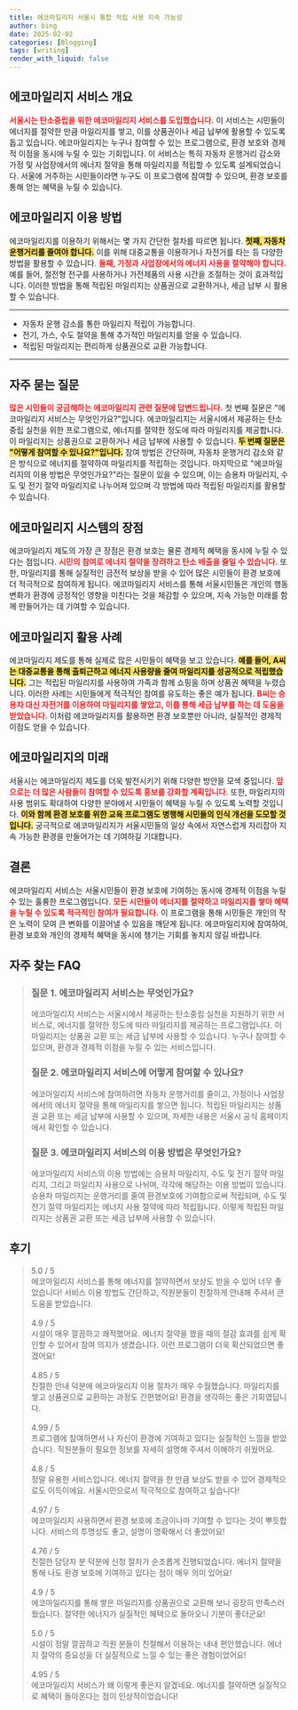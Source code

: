 ```yaml
---
title: 에코마일리지 서울시 통합 적립 사용 지속 가능성
author: bing
date: 2025-02-02
categories: [Blogging]
tags: [writing]
render_with_liquid: false
---
```



<h2 id='에코마일리지 서비스 개요'>에코마일리지 서비스 개요</h2>

<p><b><span style="color: #ee2323;">서울시는 탄소중립을 위한 에코마일리지 서비스를 도입했습니다.</span></b> 이 서비스는 시민들이 에너지를 절약한 만큼 마일리지를 쌓고, 이를 상품권이나 세금 납부에 활용할 수 있도록 돕고 있습니다. 에코마일리지는 누구나 참여할 수 있는 프로그램으로, 환경 보호와 경제적 이점을 동시에 누릴 수 있는 기회입니다. 이 서비스는 특히 자동차 운행거리 감소와 가정 및 사업장에서의 에너지 절약을 통해 마일리지를 적립할 수 있도록 설계되었습니다. 서울에 거주하는 시민들이라면 누구도 이 프로그램에 참여할 수 있으며, 환경 보호를 통해 얻는 혜택을 누릴 수 있습니다.</p>

<h2 id='에코마일리지 이용 방법'>에코마일리지 이용 방법</h2>

<p>에코마일리지를 이용하기 위해서는 몇 가지 간단한 절차를 따르면 됩니다. <b><span style="background-color: #ffe066;">첫째, 자동차 운행거리를 줄여야 합니다.</span></b> 이를 위해 대중교통을 이용하거나 자전거를 타는 등 다양한 방법을 활용할 수 있습니다. <b><span style="color: #ee2323;">둘째, 가정과 사업장에서의 에너지 사용을 절약해야 합니다.</span></b> 예를 들어, 절전형 전구를 사용하거나 가전제품의 사용 시간을 조절하는 것이 효과적입니다. 이러한 방법을 통해 적립된 마일리지는 상품권으로 교환하거나, 세금 납부 시 활용할 수 있습니다.</p>

<hr />

<ul>
    <li>자동차 운행 감소를 통한 마일리지 적립이 가능합니다.</li>
    <li>전기, 가스, 수도 절약을 통해 추가적인 마일리지를 얻을 수 있습니다.</li>
    <li>적립된 마일리지는 편리하게 상품권으로 교환 가능합니다.</li>
</ul>

<hr />

<h2 id='자주 묻는 질문'>자주 묻는 질문</h2>

<p><b><span style="color: #ee2323;">많은 시민들이 궁금해하는 에코마일리지 관련 질문에 답변드립니다.</span></b> 첫 번째 질문은 "에코마일리지 서비스는 무엇인가요?"입니다. 에코마일리지는 서울시에서 제공하는 탄소중립 실천을 위한 프로그램으로, 에너지를 절약한 정도에 따라 마일리지를 제공합니다. 이 마일리지는 상품권으로 교환하거나 세금 납부에 사용할 수 있습니다. <b><span style="background-color: #ffe066;">두 번째 질문은 "어떻게 참여할 수 있나요?"입니다.</span></b> 참여 방법은 간단하며, 자동차 운행거리 감소와 같은 방식으로 에너지를 절약하여 마일리지를 적립하는 것입니다. 마지막으로 "에코마일리지의 이용 방법은 무엇인가요?"라는 질문이 있을 수 있으며, 이는 승용차 마일리지, 수도 및 전기 절약 마일리지로 나누어져 있으며 각 방법에 따라 적립된 마일리지를 활용할 수 있습니다.</p>

<h2 id='에코마일리지 시스템의 장점'>에코마일리지 시스템의 장점</h2>

<p>에코마일리지 제도의 가장 큰 장점은 환경 보호는 물론 경제적 혜택을 동시에 누릴 수 있다는 점입니다. <b><span style="color: #ee2323;">시민의 참여로 에너지 절약을 장려하고 탄소 배출을 줄일 수 있습니다.</span></b> 또한, 마일리지를 통해 실질적인 금전적 보상을 받을 수 있어 많은 시민들이 환경 보호에 더 적극적으로 참여하게 됩니다. 에코마일리지 서비스를 통해 서울시민들은 개인의 행동 변화가 환경에 긍정적인 영향을 미친다는 것을 체감할 수 있으며, 지속 가능한 미래를 함께 만들어가는 데 기여할 수 있습니다.</p>

<h2 id='에코마일리지 활용 사례'>에코마일리지 활용 사례</h2>

<p>에코마일리지 제도를 통해 실제로 많은 시민들이 혜택을 보고 있습니다. <b><span style="background-color: #ffe066;">예를 들어, A씨는 대중교통을 통해 출퇴근하고 에너지 사용량을 줄여 마일리지를 성공적으로 적립했습니다.</span></b> 그는 적립된 마일리지를 사용하여 가족과 함께 쇼핑을 하며 상품권 혜택을 누렸습니다. 이러한 사례는 시민들에게 적극적인 참여를 유도하는 좋은 예가 됩니다. <b><span style="color: #ee2323;">B씨는 승용차 대신 자전거를 이용하여 마일리지를 쌓았고, 이를 통해 세금 납부를 하는 데 도움을 받았습니다.</span></b> 이처럼 에코마일리지를 활용하면 환경 보호뿐만 아니라, 실질적인 경제적 이점도 얻을 수 있습니다.</p>

<h2 id='에코마일리지의 미래'>에코마일리지의 미래</h2>

<p>서울시는 에코마일리지 제도를 더욱 발전시키기 위해 다양한 방안을 모색 중입니다. <b><span style="color: #ee2323;">앞으로는 더 많은 사람들이 참여할 수 있도록 홍보를 강화할 계획입니다.</span></b> 또한, 마일리지의 사용 범위도 확대하여 다양한 분야에서 시민들이 혜택을 누릴 수 있도록 노력할 것입니다. <b><span style="background-color: #ffe066;">이와 함께 환경 보호를 위한 교육 프로그램도 병행해 시민들의 인식 개선을 도모할 것입니다.</span></b> 궁극적으로 에코마일리지가 서울시민들의 일상 속에서 자연스럽게 자리잡아 지속 가능한 환경을 만들어가는 데 기여하길 기대합니다.</p>

<h2 id='결론'>결론</h2>

<p>에코마일리지 서비스는 서울시민들이 환경 보호에 기여하는 동시에 경제적 이점을 누릴 수 있는 훌륭한 프로그램입니다. <b><span style="color: #ee2323;">모든 시민들이 에너지를 절약하고 마일리지를 쌓아 혜택을 누릴 수 있도록 적극적인 참여가 필요합니다.</span></b> 이 프로그램을 통해 시민들은 개인의 작은 노력이 모여 큰 변화를 이끌어낼 수 있음을 깨닫게 됩니다. 에코마일리지에 참여하여, 환경 보호와 개인의 경제적 혜택을 동시에 챙기는 기회를 놓치지 않길 바랍니다.</p>


<h2 id='자주_찾는_FAQ'>자주 찾는 FAQ</h2>
<div itemscope="" itemtype="https://schema.org/FAQPage"> 
<blockquote> 
<div itemscope="" itemprop="mainEntity" itemtype="https://schema.org/Question"> 
<h3 itemprop="name">질문 1. 에코마일리지 서비스는 무엇인가요?</h3> 
<div itemscope="" itemprop="acceptedAnswer" itemtype="https://schema.org/Answer"> 
<span itemprop="text"> 
<p>에코마일리지 서비스는 서울시에서 제공하는 탄소중립 실천을 지원하기 위한 서비스로, 에너지를 절약한 정도에 따라 마일리지를 제공하는 프로그램입니다. 이 마일리지는 상품권 교환 또는 세금 납부에 사용할 수 있습니다. 누구나 참여할 수 있으며, 환경과 경제적 이점을 누릴 수 있는 서비스입니다.</p> 
</span> 
</div> 
</div> 

<div itemscope="" itemprop="mainEntity" itemtype="https://schema.org/Question"> 
<h3 itemprop="name">질문 2. 에코마일리지 서비스에 어떻게 참여할 수 있나요?</h3> 
<div itemscope="" itemprop="acceptedAnswer" itemtype="https://schema.org/Answer"> 
<span itemprop="text"> 
<p>에코마일리지 서비스에 참여하려면 자동차 운행거리를 줄이고, 가정이나 사업장에서의 에너지 절약을 통해 마일리지를 쌓으면 됩니다. 적립된 마일리지는 상품권 교환 또는 세금 납부에 사용할 수 있으며, 자세한 내용은 서울시 공식 홈페이지에서 확인할 수 있습니다.</p> 
</span> 
</div> 
</div> 

<div itemscope="" itemprop="mainEntity" itemtype="https://schema.org/Question"> 
<h3 itemprop="name">질문 3. 에코마일리지 서비스의 이용 방법은 무엇인가요?</h3> 
<div itemscope="" itemprop="acceptedAnswer" itemtype="https://schema.org/Answer"> 
<span itemprop="text"> 
<p>에코마일리지 서비스의 이용 방법에는 승용차 마일리지, 수도 및 전기 절약 마일리지, 그리고 마일리지 사용으로 나뉘며, 각각에 해당하는 이용 방법이 있습니다. 승용차 마일리지는 운행거리를 줄여 환경보호에 기여함으로써 적립되며, 수도 및 전기 절약 마일리지는 에너지 사용 절약에 따라 적립됩니다. 이렇게 적립된 마일리지는 상품권 교환 또는 세금 납부에 사용할 수 있습니다.</p> 
</span> 
</div> 
</div> 
</blockquote> 
</div>
<h2 id='후기'>후기</h2>
<div itemscope itemtype="https://schema.org/Product">
  <blockquote>
  <div itemprop="review" itemscope itemtype="https://schema.org/Review">
      <div itemprop="reviewRating" itemscope itemtype="https://schema.org/Rating"> <span itemprop="ratingValue">5.0</span> / <span itemprop="bestRating">5</span> </div>
      <span itemprop="reviewBody">에코마일리지 서비스를 통해 에너지를 절약하면서 보상도 받을 수 있어 너무 좋았습니다! 서비스 이용 방법도 간단하고, 직원분들이 친절하게 안내해 주셔서 큰 도움을 받았습니다.</span>
  </div>
  <br>
  <div itemprop="review" itemscope itemtype="https://schema.org/Review">
      <div itemprop="reviewRating" itemscope itemtype="https://schema.org/Rating"> <span itemprop="ratingValue">4.9</span> / <span itemprop="bestRating">5</span> </div>
      <span itemprop="reviewBody">시설이 매우 깔끔하고 쾌적했어요. 에너지 절약을 했을 때의 절감 효과를 쉽게 확인할 수 있어서 참여 의지가 생겼습니다. 이런 프로그램이 더욱 확산되었으면 좋겠어요!</span>
  </div>
  <br>
  <div itemprop="review" itemscope itemtype="https://schema.org/Review">
      <div itemprop="reviewRating" itemscope itemtype="https://schema.org/Rating"> <span itemprop="ratingValue">4.85</span> / <span itemprop="bestRating">5</span> </div>
      <span itemprop="reviewBody">친절한 안내 덕분에 에코마일리지 이용 절차가 매우 수월했습니다. 마일리지를 쌓고 상품권으로 교환하는 과정도 간편했어요! 환경을 생각하는 좋은 기회였답니다.</span>
  </div>
  <br>
  <div itemprop="review" itemscope itemtype="https://schema.org/Review">
      <div itemprop="reviewRating" itemscope itemtype="https://schema.org/Rating"> <span itemprop="ratingValue">4.99</span> / <span itemprop="bestRating">5</span> </div>
      <span itemprop="reviewBody">프로그램에 참여하면서 나 자신이 환경에 기여하고 있다는 실질적인 느낌을 받았습니다. 직원분들이 필요한 정보를 자세히 설명해 주셔서 이해하기 쉬웠어요.</span>
  </div>
  <br>
  <div itemprop="review" itemscope itemtype="https://schema.org/Review">
      <div itemprop="reviewRating" itemscope itemtype="https://schema.org/Rating"> <span itemprop="ratingValue">4.8</span> / <span itemprop="bestRating">5</span> </div>
      <span itemprop="reviewBody">정말 유용한 서비스입니다. 에너지 절약을 한 만큼 보상도 받을 수 있어 경제적으로도 이득이에요. 서울시민으로서 적극적으로 참여하고 싶습니다!</span>
  </div>
  <br>
  <div itemprop="review" itemscope itemtype="https://schema.org/Review">
      <div itemprop="reviewRating" itemscope itemtype="https://schema.org/Rating"> <span itemprop="ratingValue">4.97</span> / <span itemprop="bestRating">5</span> </div>
      <span itemprop="reviewBody">에코마일리지 사용하면서 환경 보호에 조금이나마 기여할 수 있다는 것이 뿌듯합니다. 서비스의 투명성도 좋고, 설명이 명확해서 더 좋았어요!</span>
  </div>
  <br>
  <div itemprop="review" itemscope itemtype="https://schema.org/Review">
      <div itemprop="reviewRating" itemscope itemtype="https://schema.org/Rating"> <span itemprop="ratingValue">4.76</span> / <span itemprop="bestRating">5</span> </div>
      <span itemprop="reviewBody">친절한 담당자 분 덕분에 신청 절차가 순조롭게 진행되었습니다. 에너지 절약을 통해 나도 환경 보호에 기여하고 있다는 점이 매우 의미 있어요!</span>
  </div>
  <br>
  <div itemprop="review" itemscope itemtype="https://schema.org/Review">
      <div itemprop="reviewRating" itemscope itemtype="https://schema.org/Rating"> <span itemprop="ratingValue">4.9</span> / <span itemprop="bestRating">5</span> </div>
      <span itemprop="reviewBody">에코마일리지를 통해 쌓은 마일리지를 상품권으로 교환해 보니 굉장히 만족스러웠습니다. 절약한 에너지가 실질적인 혜택으로 돌아오니 기분이 좋더군요!</span>
  </div>
  <br>
  <div itemprop="review" itemscope itemtype="https://schema.org/Review">
      <div itemprop="reviewRating" itemscope itemtype="schema.org/Rating"> <span itemprop="ratingValue">5.0</span> / <span itemprop="bestRating">5</span> </div>
      <span itemprop="reviewBody">시설이 정말 깔끔하고 직원 분들이 친절해서 이용하는 내내 편안했습니다. 에너지 절약의 중요성을 더 실질적으로 느낄 수 있는 좋은 경험이었어요!</span>
  </div>
  <br>
  <div itemprop="review" itemscope itemtype="https://schema.org/Review">
      <div itemprop="reviewRating" itemscope itemtype="https://schema.org/Rating"> <span itemprop="ratingValue">4.95</span> / <span itemprop="bestRating">5</span> </div>
      <span itemprop="reviewBody">에코마일리지 서비스가 왜 이렇게 좋은지 알겠네요. 에너지를 절약하면 실질적으로 혜택이 돌아온다는 점이 인상적이었습니다!</span>
  </div>
  </blockquote>
</div>
